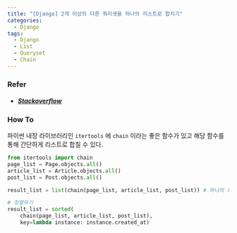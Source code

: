 ```yaml
---
title: "[Django] 2개 이상의 다른 쿼리셋을 하나의 리스트로 합치기"
categories:
  - Django
tags:
  - Django
  - List
  - Queryset
  - Chain
---
```


### Refer

- ##### [Stackoverflow](https://stackoverflow.com/questions/431628/how-to-combine-2-or-more-querysets-in-a-django-view/)

### How To

파이썬 내장 라이브러리인 `itertools` 에 `chain` 이라는 좋은 함수가 있고 해당 함수를 통해 간단하게 리스트로 합칠 수 있다.

``` python
from itertools import chain
page_list = Page.objects.all()
article_list = Article.objects.all()
post_list = Post.objects.all()

result_list = list(chain(page_list, article_list, post_list)) # 하나의 리스트로 합치기

# 정렬하기
result_list = sorted(
    chain(page_list, article_list, post_list),
    key=lambda instance: instance.created_at)
```

